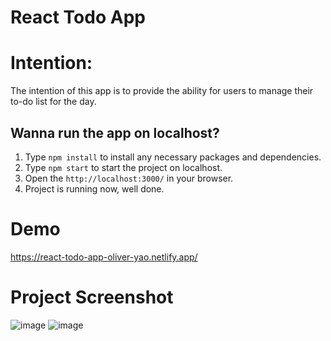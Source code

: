 # React Todo App

# Intention:
The intention of this app is to provide the ability for users to manage their to-do list for the day.


## Wanna run the app on localhost?

1. Type `npm install` to install any necessary packages and dependencies.
2. Type `npm start` to start the project on localhost.
3. Open the `http://localhost:3000/` in your browser.
4. Project is running now, well done.

# Demo
https://react-todo-app-oliver-yao.netlify.app/


# Project Screenshot
![image](https://user-images.githubusercontent.com/53160804/204199816-16b3d3bd-d5f4-4600-93bf-74d7d1030caf.png)
![image](https://user-images.githubusercontent.com/53160804/204200802-e17616c8-890f-43ac-a1d1-2e7d08e6bb87.png)
